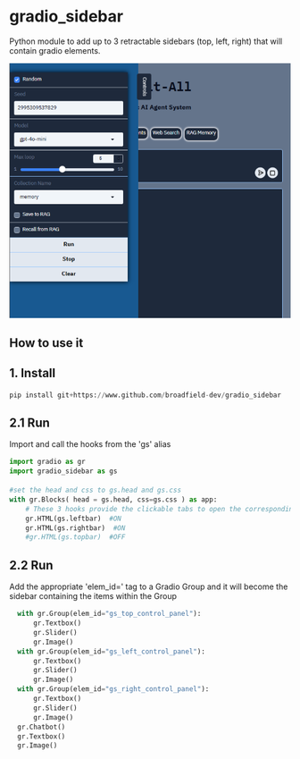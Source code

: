 # gradio_sidebar
Python module to add up to 3 retractable sidebars (top, left, right) that will contain gradio elements.

![Banner](gradio_sidebar.png)

## How to use it

## 1. Install
```python
pip install git+https://www.github.com/broadfield-dev/gradio_sidebar
```

## 2.1 Run
Import and call the hooks from the 'gs' alias 

```python
import gradio as gr
import gradio_sidebar as gs

#set the head and css to gs.head and gs.css
with gr.Blocks( head = gs.head, css=gs.css ) as app:
    # These 3 hooks provide the clickable tabs to open the corresponding sidebar
    gr.HTML(gs.leftbar)  #ON
    gr.HTML(gs.rightbar)  #ON
    #gr.HTML(gs.topbar)  #OFF
```
## 2.2 Run
Add the appropriate 'elem_id=' tag to a Gradio Group and it will become the sidebar containing the items within the Group

```python
  with gr.Group(elem_id="gs_top_control_panel"):
      gr.Textbox()
      gr.Slider()
      gr.Image()
  with gr.Group(elem_id="gs_left_control_panel"):
      gr.Textbox()
      gr.Slider()
      gr.Image()
  with gr.Group(elem_id="gs_right_control_panel"):
      gr.Textbox()
      gr.Slider()
      gr.Image()
  gr.Chatbot()
  gr.Textbox()
  gr.Image()
``` 
